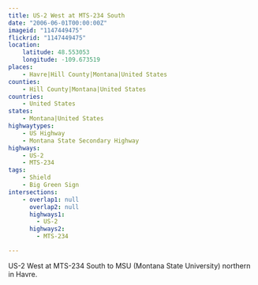 ```yaml
---
title: US-2 West at MTS-234 South
date: "2006-06-01T00:00:00Z"
imageid: "1147449475"
flickrid: "1147449475"
location:
    latitude: 48.553053
    longitude: -109.673519
places:
    - Havre|Hill County|Montana|United States
counties:
    - Hill County|Montana|United States
countries:
    - United States
states:
    - Montana|United States
highwaytypes:
    - US Highway
    - Montana State Secondary Highway
highways:
    - US-2
    - MTS-234
tags:
    - Shield
    - Big Green Sign
intersections:
    - overlap1: null
      overlap2: null
      highways1:
        - US-2
      highways2:
        - MTS-234

---
```

US-2 West at MTS-234 South to MSU (Montana State University) northern in Havre.